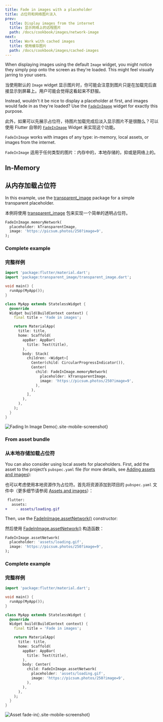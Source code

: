 ```yaml
---
title: Fade in images with a placeholder
title: 占位符和网络图片淡入
prev:
  title: Display images from the internet
  title: 显示网络上的远程图片
  path: /docs/cookbook/images/network-image
next:
  title: Work with cached images
  title: 使用缓存图片
  path: /docs/cookbook/images/cached-images
---
```


When displaying images using the default `Image` widget, you might notice they
simply pop onto the screen as they're loaded. This might feel visually jarring
to your users.

当使用默认的 `Image` widget 显示图片时，你可能会注意到图片只是在加载完后直接显示到屏幕上。用户可能会觉得这看起来不舒服。

Instead, wouldn't it be nice to display a placeholder at first,
and images would fade in as they're loaded? Use the
[`FadeInImage`]({{site.api}}/flutter/widgets/FadeInImage-class.html)
widget for exactly this purpose.

此外，如果可以先展示占位符，待图片加载完成后淡入显示图片不是很酷么？可以使用 Flutter 自带的 [`FadeInImage`]({{site.api}}/flutter/widgets/FadeInImage-class.html) Widget 来实现这个功能。

`FadeInImage` works with images of any type: in-memory, local assets,
or images from the internet.

`FadeInImage` 适用于任何类型的图片：内存中的，本地存储的，抑或是网络上的。

## In-Memory

## 从内存加载占位符

In this example, use the
[transparent_image]({{site.pub-pkg}}/transparent_image)
package for a simple transparent placeholder.

本例将使用 [transparent_image]({{site.pub-pkg}}/transparent_image) 包来实现一个简单的透明占位符。

<!-- skip -->
```dart
FadeInImage.memoryNetwork(
  placeholder: kTransparentImage,
  image: 'https://picsum.photos/250?image=9',
);
```

### Complete example

### 完整样例

```dart
import 'package:flutter/material.dart';
import 'package:transparent_image/transparent_image.dart';

void main() {
  runApp(MyApp());
}

class MyApp extends StatelessWidget {
  @override
  Widget build(BuildContext context) {
    final title = 'Fade in images';

    return MaterialApp(
      title: title,
      home: Scaffold(
        appBar: AppBar(
          title: Text(title),
        ),
        body: Stack(
          children: <Widget>[
            Center(child: CircularProgressIndicator()),
            Center(
              child: FadeInImage.memoryNetwork(
                placeholder: kTransparentImage,
                image: 'https://picsum.photos/250?image=9',
              ),
            ),
          ],
        ),
      ),
    );
  }
}
```

![Fading In Image Demo](/images/cookbook/fading-in-images.gif){:.site-mobile-screenshot}

### From asset bundle

### 从本地存储加载占位符

You can also consider using local assets for placeholders.
First, add the asset to the project’s `pubspec.yaml` file
(for more details, see
[Adding assets and images](/docs/development/ui/assets-and-images)):

也可以考虑使用本地资源作为占位符。首先将资源添加到项目的 `pubspec.yaml` 文件中（更多细节请参阅 [Assets and images](/docs/development/ui/assets-and-images)）：

<!-- skip -->
```diff
 flutter:
   assets:
+    - assets/loading.gif
```

Then, use the
[FadeInImage.assetNetwork()]({{site.api}}/flutter/widgets/FadeInImage/FadeInImage.assetNetwork.html)
constructor:

然后使用 [FadeInImage.assetNetwork()]({{site.api}}/flutter/widgets/FadeInImage/FadeInImage.assetNetwork.html) 构造函数：

<!-- skip -->
```dart
FadeInImage.assetNetwork(
  placeholder: 'assets/loading.gif',
  image: 'https://picsum.photos/250?image=9',
);
```

### Complete example

### 完整样例

```dart
import 'package:flutter/material.dart';

void main() {
  runApp(MyApp());
}

class MyApp extends StatelessWidget {
  @override
  Widget build(BuildContext context) {
    final title = 'Fade in images';

    return MaterialApp(
      title: title,
      home: Scaffold(
        appBar: AppBar(
          title: Text(title),
        ),
        body: Center(
          child: FadeInImage.assetNetwork(
            placeholder: 'assets/loading.gif',
            image: 'https://picsum.photos/250?image=9',
          ),
        ),
      ),
    );
  }
}
```

![Asset fade-in](/images/cookbook/fading-in-asset-demo.gif){:.site-mobile-screenshot}
